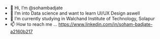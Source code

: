 - 👋 Hi, I’m @sohambadjate
- 👀 I’m into Data science and want to learn UI/UX Design aswell
- 🌱 I’m currently studying in Walchand Institute of Technology, Solapur
- 📫 How to reach me ...
https://www.linkedin.com/in/soham-badjate-a2160b217
<!---
sohambadjate/sohambadjate is a ✨ special ✨ repository because its `README.md` (this file) appears on your GitHub profile.
You can click the Preview link to take a look at your changes.
--->

